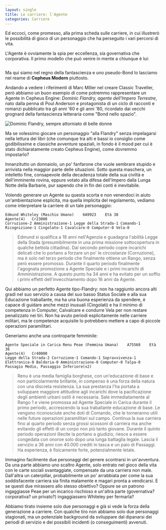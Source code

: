 ```yaml
---
layout: single
title: Le carriere: l'Agente
categories: Carriere
---
```


Ed eccoci, come promesso, alla prima scheda sulle carriere, in cui illustrerò le possibilità di gioco di un personaggio che ha perseguito i vari percorsi di vita.

L'Agente è ovviamente la spia per eccellenza, sia governativa che corporativa. Il primo modello che può venire in mente a chiunque è lui:

<img src="https://upload.wikimedia.org/wikipedia/it/9/96/Bond_james_bond.jpg" title="" alt="" data-align="center">

Ma qui siamo nel regno della fantascienza e uno pseudo-Bond lo lasciamo nel reame di **Cepheus Modern** piuttosto. 

Andando a vedere i riferimenti di Marc Miller nel creare Classic Traveller, però abbiamo un buon esempio di come potremmo rappresentare un Agente in Cepheus Engine: *Dominic Flandry, agente dell'Impero Terrestre*, nato dalla penna di Poul Anderson e protagonista di un ciclo di racconti e romanzi pubblicato tra gli anni '60 e gli anni '80, ricordato dai vecchi grognard della fantascienza letteraria come "Bond nello spazio".

<img title="" src="https://www.orderofbooks.com/wp-content/uploads/2013/01/Flandry-by-Poul-Anderson.jpg" alt="Dominic Flandry, sempre attorniato di belle donne" data-align="center">

Ma se volessimo giocare un personaggio "alla Flandry" senza impelagarsi nella lettura dei libri (che comunque tra alti e bassi io consiglio come godibilissime e classiche avventure spaziali, in fondo è il mood per cui è stato dichiaratamente creato Cepheus Engine), come dovremmo impostarlo?

Innanzitutto un donnaiolo, un po' fanfarone che vuole sembrare stupido e arrivista nella maggior parte delle situazioni. Sotto questa maschera, un intelletto fine, consapevole della decadenza totale della sua civiltà e dell'imminente rovina, eppure votato alla difesa dell'Impero dalla Lunga Notte della Barbarie, pur sapendo che in fin dei conti è inevitabile.

Volendo generare un Agente su questa scorta e non venendoci in aiuto un'ambientazione esplicita, ma quella implicita del regolamento, vediamo come interpretare la carriere di un tale personaggio:

```
Edmund Whiteley (Maschio Umano)    6A9923    Età 38
Agente(4)   Cr23000
Corruzione-2 Amministrazione-1 Legge della Strada-1 Comando-1 Ricognizione-1 Cingolato-1 Cavalcare-0 Computer-0 Vela-0
```

> Edmund si qualifica a 18 anni nell'Agenzia e guadagna l'abilità Legge della Stada (presumibilmente in una prima missione sottocopertura in qualche bettola cittadina). Dal secondo periodo copre incarichi delicati che lo portano a forzare un po' le circostanze (Corruzione), ma è solo nel terzo periodo che finalmente ottiene un Rango, senza però essere promosso. Durante il quarto periodo finalmente l'agognata promozione a Agente Speciale e i primi incarichi di Amministrazione. A questo punto ha 34 anni e ha evitato per un soffio i primi effetti dell'invecchiamento dopo 16 anni da Agente.

Qui abbiamo un perfetto Agente tipo-Flandry: non ha raggiunto ancora alti gradi nel suo servizio a causa del suo basso Status Sociale e alla sua Educazione traballante, ma ha una buona esperienza da spendere, è capace di guidare anche mezzi inusuali (Cingolati) e ha il minimo di competenza in Computer, Calvalcare e condurre Vela per non restare penalizzato nei tiri. Non ha avuto periodi esplicitamente nelle carriere militari, ma le competenze acquisite lo potrebbero mettere a capo di piccole operazioni paramilitari.

Generiamo anche una controparte femminile:

```
Agente Speciale in Carica Renu Peae (Femmina Umana)    A75568    Età 36
Agente(4)   Cr40000
Legge della Strada-2 Corruzione-1 Comando-1 Sopravvivenza-1 Elettronica-0 Baldoria-0 Amministrazione-0 Computer-0 Talpa-0
Passagio Medio, Passaggio Inferiore(x2)
```

> Renu è una media famiglia borghese, con un'educazione di base e non particolarmente brillante, in compenso è una forza della natura con una discreta resistenza. La sua prestanza l'ha portata a sviluppare maggiore attitudine agli incarichi dove la pacificazione degli ambienti urbani ostili è necessaria. Sale immediatamente al Rango 1 e viene promossa ad Agente Speciale in Carica durante il primo periodo, accrescendo la sua traballante educazione di base. Le vengono riconosciute anche doti di Comando, che le torneranno utili nelle future operazioni paramilitari sul campo. Continua la sua carriera fino al quarto periodo senza grossi scossoni di carriera ma anche evitando gli effetti di un corpo non più tanto giovane. Durante il quinto periodo operazioni illecite la portano a giudizio, riesce a essere congedata con onoroe solo dopo una lunga battaglia legale. Lascia il servizio a 36 anni con 40.000 crediti in tasca e un paio di Passaggi. Ha esperienza, è fisicamente forte, potenzialmente letale.

Immagino facilmente due personaggi del genere scontrarsi in un'avventura. Da una parte abbiamo uno scaltro Agente, solo entrato nel gioco della vita con le carte sociali svantaggiate, compensate da una carriera non male. Dall'altra un caterpillar, probabilmente un po' arrabbiata per come la sua soddisfacente carriera sia finita malamente e magari pronta a vendicarsi.
E se questi due mirassero allo stesso obiettivo? Oppure se un patrono ingaggiasse Peae per un incarico rischioso e un'altra parte (governativa? corporativa? un privato?) ingaggiassero Whiteley per fermarla?

Abbiamo tirato insieme solo due personaggi e già si vede la forza della generazione a carriere. Con qualche tiro non abbiamo solo due personaggi stagionati, ma un potenziale background da sviluppare dal dipanarsi dei periodi di servizio e dei possibili incidenti (o conseguimenti) avvenuti.
